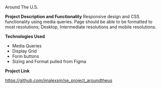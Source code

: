 Around The U.S.

**Project Description and Functionality**
Responsive design and CSS functionality using media queries.  Page should be able to be formatted to most resolutions; Desktop, Intermediate resolutions and mobile resolutions.

**Technologies Used**
* Media Queries
* Display Grid
* Form buttons
* Sizing and Format pulled from Figma

**Project Link**

https://github.com/imalexsm/se_project_aroundtheus